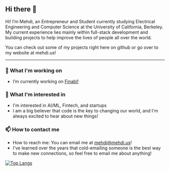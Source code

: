 ## Hi there 👋

Hi! I’m Mehdi, an Entrepreneur and Student currently studying Electrical Engineering and Computer Science at the University of California, Berkeley. My current experience lies mainly within full-stack development and building projects to help improve the lives of people all over the world. 

You can check out some of my projects right here on github or go over to my website at mehdi.us!

---
### 🔭 What I'm working on
- I’m currently working on [Finabl!](https://finabl.org)

### 🌱 What I'm interested in
- I'm interested in AI/ML, Fintech, and startups
- I am a big believer that code is the key to changing our world, and I'm always excited to hear about new things!

### 📫  How to contact me
- How to reach me: You can email me at [mehdi@mehdi.us](mailto:mehdi@mehdi.us)!
- I've learned over the years that cold-emailing someone is the best way to make new connections, so feel free to email me about anything!

[![Top Langs](https://github-readme-stats.vercel.app/api/top-langs/?username=mehdihdev&theme=algolia)](https://github.com/anuraghazra/github-readme-stats)
